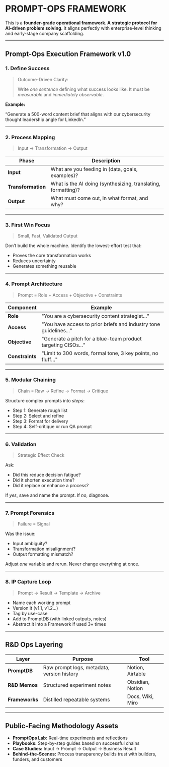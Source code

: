# PROMPT-OPS FRAMEWORK

This is a **founder-grade operational framework. A** **strategic protocol for AI-driven problem solving**. It aligns perfectly with enterprise-level thinking and early-stage company scaffolding.

---

## **Prompt-Ops Execution Framework v1.0**

### **1. Define Success**

> Outcome-Driven Clarity:
> 
> 
> Write *one sentence* defining what success looks like. It must be *measurable* and *immediately observable*.
> 

**Example:**

“Generate a 500-word content brief that aligns with our cybersecurity thought leadership angle for LinkedIn.”

---

### **2. Process Mapping**

> Input → Transformation → Output
> 

| Phase | Description |
| --- | --- |
| **Input** | What are you feeding in (data, goals, examples)? |
| **Transformation** | What is the AI doing (synthesizing, translating, formatting)? |
| **Output** | What must come out, in what format, and why? |

---

### **3. First Win Focus**

> Small, Fast, Validated Output
> 

Don’t build the whole machine. Identify the lowest-effort test that:

- Proves the core transformation works
- Reduces uncertainty
- Generates something reusable

---

### **4. Prompt Architecture**

> Prompt = Role + Access + Objective + Constraints
> 

| Component | Example |
| --- | --- |
| **Role** | "You are a cybersecurity content strategist..." |
| **Access** | "You have access to prior briefs and industry tone guidelines..." |
| **Objective** | "Generate a pitch for a blue-team product targeting CISOs..." |
| **Constraints** | "Limit to 300 words, formal tone, 3 key points, no fluff..." |

---

### **5. Modular Chaining**

> Chain = Raw → Refine → Format → Critique
> 

Structure complex prompts into *steps*:

- Step 1: Generate rough list
- Step 2: Select and refine
- Step 3: Format for delivery
- Step 4: Self-critique or run QA prompt

---

### **6. Validation**

> Strategic Effect Check
> 

Ask:

- Did this reduce decision fatigue?
- Did it shorten execution time?
- Did it replace or enhance a process?

If *yes*, save and name the prompt. If *no*, diagnose.

---

### **7. Prompt Forensics**

> Failure = Signal
> 

Was the issue:

- Input ambiguity?
- Transformation misalignment?
- Output formatting mismatch?

Adjust *one* variable and rerun. Never change everything at once.

---

### **8. IP Capture Loop**

> Prompt → Result → Template → Archive
> 
- Name each working prompt
- Version it (v1.1, v1.2...)
- Tag by use-case
- Add to PromptDB (with linked outputs, notes)
- Abstract it into a Framework if used 3+ times

---

## **R&D Ops Layering**

| Layer | Purpose | Tool |
| --- | --- | --- |
| **PromptDB** | Raw prompt logs, metadata, version history | Notion, Airtable |
| **R&D Memos** | Structured experiment notes | Obsidian, Notion |
| **Frameworks** | Distilled repeatable systems | Docs, Wiki, Miro |

---

## **Public-Facing Methodology Assets**

- **PromptOps Lab:** Real-time experiments and reflections
- **Playbooks:** Step-by-step guides based on successful chains
- **Case Studies:** Input → Prompt → Output → Business Result
- **Behind-the-Scenes:** Process transparency builds trust with builders, funders, and customers